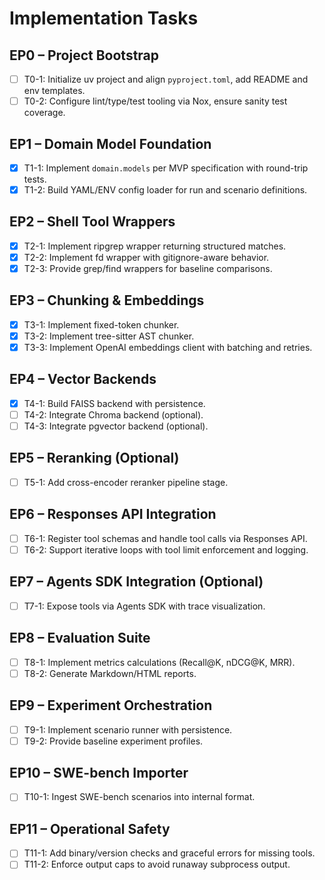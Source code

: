 # Implementation Tasks

## EP0 – Project Bootstrap
- [ ] T0-1: Initialize uv project and align `pyproject.toml`, add README and env templates.
- [ ] T0-2: Configure lint/type/test tooling via Nox, ensure sanity test coverage.

## EP1 – Domain Model Foundation
- [x] T1-1: Implement `domain.models` per MVP specification with round-trip tests.
- [x] T1-2: Build YAML/ENV config loader for run and scenario definitions.

## EP2 – Shell Tool Wrappers
- [x] T2-1: Implement ripgrep wrapper returning structured matches.
- [x] T2-2: Implement fd wrapper with gitignore-aware behavior.
- [x] T2-3: Provide grep/find wrappers for baseline comparisons.

## EP3 – Chunking & Embeddings
- [x] T3-1: Implement fixed-token chunker.
- [x] T3-2: Implement tree-sitter AST chunker.
- [x] T3-3: Implement OpenAI embeddings client with batching and retries.

## EP4 – Vector Backends
- [x] T4-1: Build FAISS backend with persistence.
- [ ] T4-2: Integrate Chroma backend (optional).
- [ ] T4-3: Integrate pgvector backend (optional).

## EP5 – Reranking (Optional)
- [ ] T5-1: Add cross-encoder reranker pipeline stage.

## EP6 – Responses API Integration
- [ ] T6-1: Register tool schemas and handle tool calls via Responses API.
- [ ] T6-2: Support iterative loops with tool limit enforcement and logging.

## EP7 – Agents SDK Integration (Optional)
- [ ] T7-1: Expose tools via Agents SDK with trace visualization.

## EP8 – Evaluation Suite
- [ ] T8-1: Implement metrics calculations (Recall@K, nDCG@K, MRR).
- [ ] T8-2: Generate Markdown/HTML reports.

## EP9 – Experiment Orchestration
- [ ] T9-1: Implement scenario runner with persistence.
- [ ] T9-2: Provide baseline experiment profiles.

## EP10 – SWE-bench Importer
- [ ] T10-1: Ingest SWE-bench scenarios into internal format.

## EP11 – Operational Safety
- [ ] T11-1: Add binary/version checks and graceful errors for missing tools.
- [ ] T11-2: Enforce output caps to avoid runaway subprocess output.
